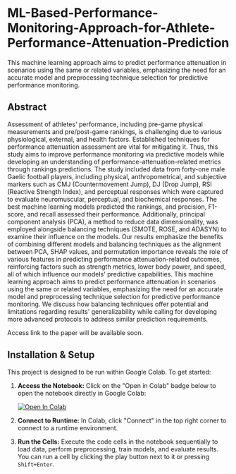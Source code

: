 # ML-Based-Performance-Monitoring-Approach-for-Athlete-Performance-Attenuation-Prediction
This machine learning approach aims to predict performance attenuation in scenarios using the same or related variables, emphasizing the need for an accurate model and preprocessing technique selection for predictive performance monitoring.

## Abstract 
Assessment of athletes' performance, including pre-game physical measurements and pre/post-game rankings, is challenging due to various physiological, external, and health factors. Established techniques for performance attenuation assessment are vital for mitigating it. Thus, this study aims to improve performance monitoring via predictive models while developing an understanding of performance-attenuation-related metrics through rankings predictions.  The study included data from forty-one male Gaelic football players, including physical, anthropometrical, and subjective markers such as CMJ (Countermovement Jump), DJ (Drop Jump), RSI (Reactive Strength Index), and perceptual responses which were captured to evaluate neuromuscular, perceptual, and biochemical responses. The best machine learning models predicted the rankings, and precision, F1-score, and recall assessed their performance. Additionally, principal component analysis (PCA), a method to reduce data dimensionality, was employed alongside balancing techniques (SMOTE, ROSE, and ADASYN) to examine their influence on the models. Our results emphasize the benefits of combining different models and balancing techniques as the alignment between PCA, SHAP values, and permutation importance reveals the role of various features in predicting performance attenuation-related outcomes, reinforcing factors such as strength metrics, lower body power, and speed, all of which influence our models' predictive capabilities. This machine learning approach aims to predict performance attenuation in scenarios using the same or related variables, emphasizing the need for an accurate model and preprocessing technique selection for predictive performance monitoring. We discuss how balancing techniques offer potential and limitations regarding results' generalizability while calling for developing more advanced protocols to address similar prediction requirements.

Access link to the paper will be available soon. 

## Installation & Setup

This project is designed to be run within Google Colab. To get started:

1. **Access the Notebook:** Click on the "Open in Colab" badge below to open the notebook directly in Google Colab:

   [![Open In Colab](https://colab.research.google.com/assets/colab-badge.svg)](https://colab.research.google.com/drive/1q73segl1EtR1S-TfrhBhqi4bpcEh87od?usp=sharing)

2. **Connect to Runtime:** In Colab, click "Connect" in the top right corner to connect to a runtime environment.

3. **Run the Cells:** Execute the code cells in the notebook sequentially to load data, perform preprocessing, train models, and evaluate results. You can run a cell by clicking the play button next to it or pressing `Shift+Enter`.
